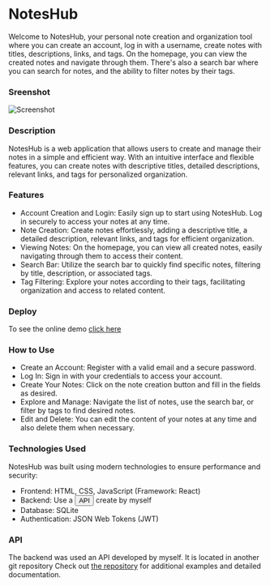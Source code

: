 # NotesHub
Welcome to NotesHub, your personal note creation and organization tool where you can create an account, log in with a username, create notes with titles, descriptions, links, and tags. On the homepage, you can view the created notes and navigate through them. There's also a search bar where you can search for notes, and the ability to filter notes by their tags.

### Sreenshot
![Screenshot](https://i.imgur.com/1NVdOp4.png)

### Description
NotesHub is a web application that allows users to create and manage their notes in a simple and efficient way. With an intuitive interface and flexible features, you can create notes with descriptive titles, detailed descriptions, relevant links, and tags for personalized organization.

### Features
- Account Creation and Login: Easily sign up to start using NotesHub. Log in securely to access your notes at any time.
- Note Creation: Create notes effortlessly, adding a descriptive title, a detailed description, relevant links, and tags for efficient organization.
- Viewing Notes: On the homepage, you can view all created notes, easily navigating through them to access their content.
- Search Bar: Utilize the search bar to quickly find specific notes, filtering by title, description, or associated tags.
- Tag Filtering: Explore your notes according to their tags, facilitating organization and access to related content.

### Deploy
To see the online demo [click here](https://main--noteshub-dc.netlify.app/)

### How to Use
- Create an Account: Register with a valid email and a secure password.
- Log In: Sign in with your credentials to access your account.
- Create Your Notes: Click on the note creation button and fill in the fields as desired.
- Explore and Manage: Navigate the list of notes, use the search bar, or filter by tags to find desired notes.
- Edit and Delete: You can edit the content of your notes at any time and also delete them when necessary.

### Technologies Used

NotesHub was built using modern technologies to ensure performance and security:
- Frontend: HTML, CSS, JavaScript (Framework: React)
- Backend: Use a [<button>API</button>](#API) create by myself
- Database: SQLite
- Authentication: JSON Web Tokens (JWT)

### API
The backend was used an API developed by myself. It is located in another git repository
Check out [the repository](https://github.com/dcarminatti/noteshub-api) for additional examples and detailed documentation.
